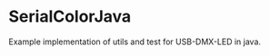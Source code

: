 SerialColorJava
===============

Example implementation of utils and test for USB-DMX-LED in java. 
